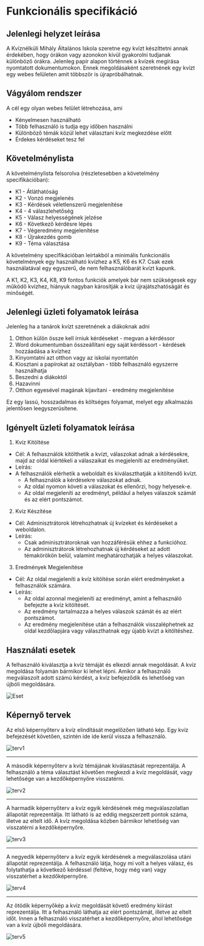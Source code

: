 # Funkcionális specifikáció

## Jelenlegi helyzet leírása

A Kvíznélküli Mihály Általános Iskola szeretne egy kvízt készíttetni annak érdekében, hogy órákon vagy azonokon kívül gyakorolni tudjanak különböző órákra.
Jelenleg papír alapon történnek a kvízek megírása nyomtatott dokumentumokon.
Ennek megoldásaként szeretnének egy kvízt egy webes felületen amit többször is újrapróbálhatnak.

## Vágyálom rendszer

A cél egy olyan webes felület létrehozása, ami

- Kényelmesen használható
- Több felhasználó is tudja egy időben használni
- Különböző témák közül lehet választani kvíz megkezdése előtt
- Érdekes kérdéseket tesz fel

## Követelménylista

A követelménylista felsorolva (részletesebben a követelmény specifikációban):

- K1 - Átláthatóság
- K2 - Vonzó megjelenés
- K3 - Kérdések véletlenszerű megjelenítése
- K4 - 4 válaszlehetőség
- K5 - Válasz helyességének jelzése
- K6 - Következő kérdésre lépés
- K7 - Végeredmény megjelenítése
- K8 - Újrakezdés gomb
- K9 - Téma választása

A követelmény specifikációban leírtakból a minimális funkcionális követelmények egy használható kvízhez a K5, K6 és K7. Csak ezek használatával egy egyszerű, de nem felhasználóbarát kvízt kapunk.

A K1, K2, K3, K4, K8, K9 fontos funkciók amelyek bár nem szükségesek egy működő kvízhez, hiányuk nagyban károsítják a kvíz újrajátszhatóságát és minőségét.

## Jelenlegi üzleti folyamatok leírása

Jelenleg ha a tanárok kvízt szeretnének a diákoknak adni

1. Otthon külön össze kell írniuk kérdéseket - megvan a kérdéssor
2. Word dokumentumban összeállítani egy saját kérdéssort - kérdések hozzáadása a kvízhez
3. Kinyomtatni azt otthon vagy az iskolai nyomtatón
4. Kiosztani a papírokat az osztályban - több felhasználó egyszerre használhatja
5. Beszedni a diákoktól
6. Hazavinni
7. Otthon egyesével magának kijavítani - eredmény megjelenítése

Ez egy lassú, hosszadalmas és költséges folyamat, melyet egy alkalmazás jelentősen leegyszerüsítene.

## Igényelt üzleti folyamatok leírása

1. Kvíz Kitöltése

- Cél: A felhasználók kitölthetik a kvízt, válaszokat adnak a kérdésekre, majd az oldal kiértékeli a válaszaikat és megjeleníti az eredményüket.
- Leírás:
- A felhasználók elérhetik a weboldalt és kiválaszthatják a kitöltendő kvízt.
  - A felhasználók a kérdésekre válaszokat adnak.
  - Az oldal nyomon követi a válaszokat és ellenőrzi, hogy helyesek-e.
  - Az oldal megjeleníti az eredményt, például a helyes válaszok számát és az elért pontszámot.

2. Kvíz Készítése

- Cél: Adminisztrátorok létrehozhatnak új kvízeket és kérdéseket a weboldalon.
- Leírás:
  - Csak adminisztrátoroknak van hozzáférésük ehhez a funkcióhoz.
  - Az adminisztrátorok létrehozhatnak új kérdéseket az adott témakörökön belül, valamint meghatározhatják a helyes válaszokat.

3. Eredmények Megjelenítése

- Cél: Az oldal megjeleníti a kvíz kitöltése során elért eredményeket a felhasználók számára.
- Leírás:
  - Az oldal azonnal megjeleníti az eredményt, amint a felhasználó befejezte a kvíz kitöltését.
  - Az eredmény tartalmazza a helyes válaszok számát és az elért pontszámot.
  - Az eredmény megjelenítése után a felhasználók visszaléphetnek az oldal kezdőlapjára vagy választhatnak egy újabb kvízt a kitöltéshez.

## Használati esetek

A felhasználó kiválasztja a kvíz témáját és elkezdi annak megoldását. A kvíz megoldása folyamán bármikor ki lehet lépni. Amikor a felhasználó megválaszolt adott számú kérdést, a kvíz befejeződik és lehetőség van újbóli megoldására.

![Eset](Image/funkspec_hasznalati_eset1.png)

## Képernyő tervek

Az első képernyőterv a kvíz elindítását megelőzően látható kép. Egy kvíz befejezését követően, szintén ide ide kerül vissza a felhasználó.

![terv1](Image/kepernyokep1.png)

---

A második képernyőterv a kvíz témájának kiválasztását reprezentálja. A felhasználó a téma választást követően megkezdi a kvíz megoldását, vagy lehetősége van a kezdőképernyőre visszatérni.

![terv2](Image/kepernyokep2.png)

---

A harmadik képernyőterv a kvíz egyik kérdésének még megválaszolatlan állapotát reprezentálja. Itt látható is az eddig megszerzett pontok száma, illetve az eltelt idő. A kvíz megoldása közben bármikor lehetőség van visszatérni a kezdőképernyőre.

![terv3](Image/kepernyokep4.png)

---

A negyedik képernyőterv a kvíz egyik kérdésének a megválaszolása utáni állapotát reprezentálja. A felhasználó látja, hogy mi volt a helyes válasz, és folytathatja a következő kérdéssel (feltéve, hogy még van) vagy visszatérhet a kezdőképernyőre.

![terv4](Image/kepernyokep3.png)

---

Az ötödik képernyőkép a kvíz megoldását követő eredmény kiírást reprezentálja. Itt a felhasználó láthatja az elért pontszámát, illetve az eltelt időt. Innen a felhasználó visszatérhet a kezdőképernyőre, ahol lehetősége van a kvíz újbóli megoldására.

![terv5](Image/kepernyokep5.png)